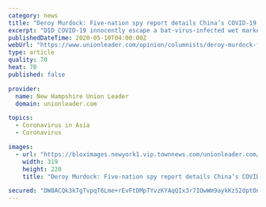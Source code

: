 ```yaml
---
category: news
title: "Deroy Murdock: Five-nation spy report details China’s COVID-19 cover-up"
excerpt: "DID COVID-19 innocently escape a bat-virus-infected wet market in Wuhan, China, in a bizarre case of dinner becoming disease? Or did this pathogen mysteriously flee the Wuhan Institute of Virology"
publishedDateTime: 2020-05-10T04:00:00Z
webUrl: "https://www.unionleader.com/opinion/columnists/deroy-murdock-five-nation-spy-report-details-china-s-covid-19-cover-up/article_970e6292-18e4-51df-a873-e6ff0416bfff.html"
type: article
quality: 70
heat: 70
published: false

provider:
  name: New Hampshire Union Leader
  domain: unionleader.com

topics:
  - Coronavirus in Asia
  - Coronavirus

images:
  - url: "https://bloximages.newyork1.vip.townnews.com/unionleader.com/content/tncms/assets/v3/editorial/4/44/444430fd-7f49-5fa8-9fb1-b766ce6b81f3/5be0f2d3925ac.image.jpg?resize=319%2C220"
    width: 319
    height: 220
    title: "Deroy Murdock: Five-nation spy report details China’s COVID-19 cover-up"

secured: "DW8ACQk3kTgTvpqT6Lme+rEvFtDMpTYvzKYAqQIx3r7IOwWm9aykKzS2dptOnU2XHxCxHDuL7B12p7Yr9rHaBsxAxMvmMSWkTBclR2vUrm+K7AqGdrLy9mIB7LBkAoaVARy1VEvmGq5MGW73SaeDxrpcSr4BM+RGWoiMcg5BDg4RsPMeTzGGy5kopVaxGi1We5A1TAnZ3apaTCXlGkgPKKcqDvL8Qgzx8R1bZaVAlmGFmv/tc63tD86Ltp5Uj25K9rwbKLX3dd7HqzuwBbQYSmeli6RqiuPDk1k4f795VJUjjEJXsvh4GnoSe/cNm6Hs;5ddDoPxBuBfpZbB20Ucwrw=="
---
```


